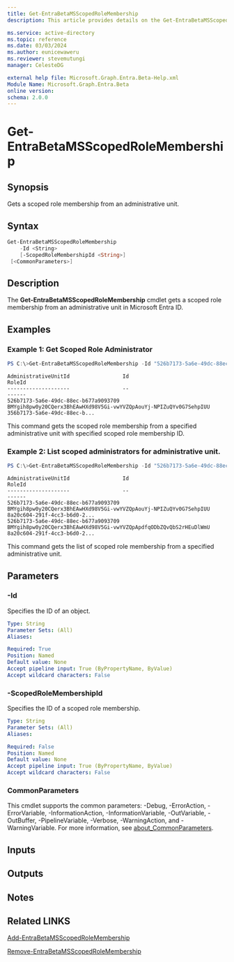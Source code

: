 ```yaml
---
title: Get-EntraBetaMSScopedRoleMembership
description: This article provides details on the Get-EntraBetaMSScopedRoleMembership command.

ms.service: active-directory
ms.topic: reference
ms.date: 03/03/2024
ms.author: eunicewaweru
ms.reviewer: stevemutungi
manager: CelesteDG

external help file: Microsoft.Graph.Entra.Beta-Help.xml
Module Name: Microsoft.Graph.Entra.Beta
online version:
schema: 2.0.0
---
```


# Get-EntraBetaMSScopedRoleMembership

## Synopsis
Gets a scoped role membership from an administrative unit.

## Syntax

```powershell
Get-EntraBetaMSScopedRoleMembership 
    -Id <String> 
    [-ScopedRoleMembershipId <String>] 
 [<CommonParameters>]
```

## Description
The **Get-EntraBetaMSScopedRoleMembership** cmdlet gets a scoped role membership from an administrative unit in Microsoft Entra ID.

## Examples

### Example 1: Get Scoped Role Administrator
```powershell
PS C:\>Get-EntraBetaMSScopedRoleMembership -Id "526b7173-5a6e-49dc-88ec-b677a9093709" -ScopedRoleMembershipId "356b7173-5a6e-49dc-88ec-b677a9093709"
```

```output
AdministrativeUnitId                 Id                                                                RoleId
--------------------                 --                                                                ------
526b7173-5a6e-49dc-88ec-b677a9093709 BMYgih8pw0y20CQerx3BhEAwHXd98V5Gi-vwYVZQpAouYj-NPIZuQYv0G7SehpIUU 356b7173-5a6e-49dc-88ec-b...
```

This command gets the scoped role membership from a specified administrative unit with specified scoped role membership ID.

### Example 2: List scoped administrators for administrative unit.
```powershell
PS C:\>Get-EntraBetaMSScopedRoleMembership -Id "526b7173-5a6e-49dc-88ec-b677a9093709"
```

```output
AdministrativeUnitId                 Id                                                                RoleId
--------------------                 --                                                                ------
526b7173-5a6e-49dc-88ec-b677a9093709 BMYgih8pw0y20CQerx3BhEAwHXd98V5Gi-vwYVZQpAouYj-NPIZuQYv0G7SehpIUU 8a20c604-291f-4cc3-b6d0-2...
526b7173-5a6e-49dc-88ec-b677a9093709 BMYgih8pw0y20CQerx3BhEAwHXd98V5Gi-vwYVZQpApdfqODbZQvQbS2rHEuDlWmU 8a20c604-291f-4cc3-b6d0-2...
```

This command gets the list of scoped role membership from a specified administrative unit.

## Parameters

### -Id
Specifies the ID of an object.

```yaml
Type: String
Parameter Sets: (All)
Aliases:

Required: True
Position: Named
Default value: None
Accept pipeline input: True (ByPropertyName, ByValue)
Accept wildcard characters: False
```

### -ScopedRoleMembershipId
Specifies the ID of a scoped role membership.

```yaml
Type: String
Parameter Sets: (All)
Aliases:

Required: False
Position: Named
Default value: None
Accept pipeline input: True (ByPropertyName, ByValue)
Accept wildcard characters: False
```

### CommonParameters
This cmdlet supports the common parameters: -Debug, -ErrorAction, -ErrorVariable, -InformationAction, -InformationVariable, -OutVariable, -OutBuffer, -PipelineVariable, -Verbose, -WarningAction, and -WarningVariable. For more information, see [about_CommonParameters](https://go.microsoft.com/fwlink/?LinkID=113216).

## Inputs

## Outputs

## Notes

## Related LINKS

[Add-EntraBetaMSScopedRoleMembership](Add-EntraBetaMSScopedRoleMembership.md)

[Remove-EntraBetaMSScopedRoleMembership](Remove-EntraBetaMSScopedRoleMembership.md)

